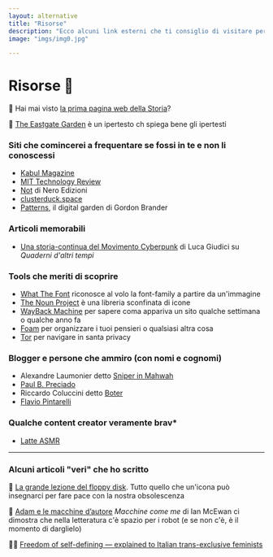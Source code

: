 ```yaml
---
layout: alternative
title: "Risorse"
description: "Ecco alcuni link esterni che ti consiglio di visitare per conoscere software, persone, blog e idee che prima non conoscevi."
image: "imgs/img0.jpg"

---
```


# Risorse 📌


🚪 Hai mai visto [la prima pagina web della Storia](https://www.w3.org/History/19921103-hypertext/hypertext/WWW/TheProject.html)?

🔀 [The Eastgate Garden](http://www.eastgate.com/garden/Introduction.html) è un ipertesto ch spiega bene gli ipertesti

### Siti che comincerei a frequentare se fossi in te e non li conoscessi

* [Kabul Magazine](https://www.kabulmagazine.com/ccru-numogramma-decimale/)
* [MIT Technology Review](https://www.technologyreview.com/2020/09/03/1007716/digital-gardens-let-you-cultivate-your-own-little-bit-of-the-internet/)
* [Not](https://not.neroeditions.com/cose-la-theory-fiction/) di Nero Edizioni
* [clusterduck.space](https://clusterduck.space/)
* [Patterns](http://gordonbrander.com/pattern/the-feynman-method/), il digital garden di Gordon Brander

### Articoli memorabili

* [Una storia-continua del Movimento Cyberpunk](http://www.quadernidaltritempi.eu/cyberpunk-antologia-assoluta/) di Luca Giudici su *Quaderni d'altri tempi*

### Tools che meriti di scoprire

* [What The Font](https://www.myfonts.com/WhatTheFont/) riconosce al volo la font-family a partire da un'immagine
* [The Noun Project](https://thenounproject.com/) è una libreria sconfinata di icone
* [WayBack Machine](https://web.archive.org/) per sapere coma appariva un sito qualche settimana o qualche anno fa
* [Foam](https://foambubble.github.io/foam/) per organizzare i tuoi pensieri o qualsiasi altra cosa
* [Tor](https://www.torproject.org/) per navigare in santa privacy

### Blogger e persone che ammiro (con nomi e cognomi)

* Alexandre Laumonier detto [Sniper in Mahwah](https://sniperinmahwah.wordpress.com/)
* [Paul B. Preciado](https://www.internazionale.it/tag/autori/paul-preciado)
* Riccardo Coluccini detto [Boter](https://boter.eu/)
* [Flavio Pintarelli](https://flaviopintarelli.it/)

### Qualche content creator veramente brav*

* [Latte ASMR](https://www.youtube.com/channel/UCQe2Y7V-C9bNMAcCJCBvzQQ)


<hr class="neon-lightblue">


### Alcuni articoli "veri" che ho scritto


💾 [La grande lezione del floppy disk](http://www.typoes.it/2020/10/14/floppy-disk-icona/). Tutto quello che un'icona può insegnarci per fare pace con la nostra obsolescenza

🤖 [Adam e le macchine d’autore](http://www.typoes.it/2019/11/16/macchine-come-me-di-ian-mcewan/) *Macchine come me* di Ian McEwan ci dimostra che nella letteratura c'è spazio per i robot (e se non c'è, è il momento di darglielo)

🏳️‍🌈 [Freedom of self-defining — explained to Italian trans-exclusive feminists](https://medium.com/@ZulianiStph/freedom-of-self-defining-explained-to-italian-trans-exclusive-feminists-4c184394662f)